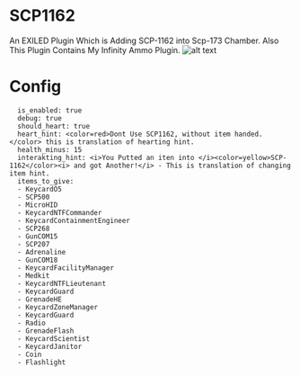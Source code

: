 # SCP1162
An EXILED Plugin Which is Adding SCP-1162 into Scp-173 Chamber.
Also This Plugin Contains My Infinity Ammo Plugin.
![alt text](https://github.com/Marikider/SCP1162/blob/main/image.png?raw=true)
# Config
```Scp-1162:
  is_enabled: true
  debug: true
  should_heart: true
  heart_hint: <color=red>Dont Use SCP1162, without item handed.</color> this is translation of hearting hint.
  health_minus: 15
  interakting_hint: <i>You Putted an iten into </i><color=yellow>SCP-1162</color><i> and got Another!</i> - This is translation of changing item hint.
  items_to_give:
  - KeycardO5
  - SCP500
  - MicroHID
  - KeycardNTFCommander
  - KeycardContainmentEngineer
  - SCP268
  - GunCOM15
  - SCP207
  - Adrenaline
  - GunCOM18
  - KeycardFacilityManager
  - Medkit
  - KeycardNTFLieutenant
  - KeycardGuard
  - GrenadeHE
  - KeycardZoneManager
  - KeycardGuard
  - Radio
  - GrenadeFlash
  - KeycardScientist
  - KeycardJanitor
  - Coin
  - Flashlight


